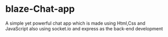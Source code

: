# blaze-Chat-app
A simple yet powerful chat app which is made using Html,Css and JavaScript also using socket.io and express as the back-end development 
